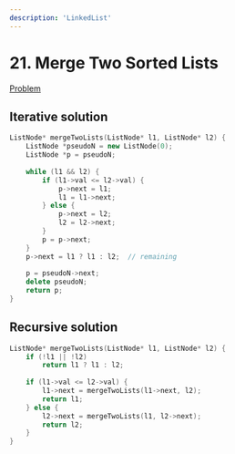 ```yaml
---
description: 'LinkedList'
---
```


# 21. Merge Two Sorted Lists

[Problem](https://leetcode.com/problems/merge-two-sorted-lists/)

## Iterative solution

```cpp
ListNode* mergeTwoLists(ListNode* l1, ListNode* l2) {
    ListNode *pseudoN = new ListNode(0);
    ListNode *p = pseudoN;
    
    while (l1 && l2) {
        if (l1->val <= l2->val) {
            p->next = l1;
            l1 = l1->next;
        } else {
            p->next = l2;
            l2 = l2->next;
        }
        p = p->next;
    }
    p->next = l1 ? l1 : l2;  // remaining
    
    p = pseudoN->next;
    delete pseudoN;
    return p;
}
```

## Recursive solution

```cpp
ListNode* mergeTwoLists(ListNode* l1, ListNode* l2) {
    if (!l1 || !l2)
        return l1 ? l1 : l2;
    
    if (l1->val <= l2->val) {
        l1->next = mergeTwoLists(l1->next, l2);
        return l1;
    } else {
        l2->next = mergeTwoLists(l1, l2->next);
        return l2;
    }
}
```
